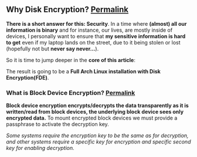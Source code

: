 
## Why Disk Encryption? [Permalink](https://fernandocejas.com/blog/engineering/2020-12-28-install-arch-linux-full-disk-encryption/#why-disk-encryption)

**There is a short answer for this: Security**. In a time where **(almost) all our information is binary** and for instance, our lives, are mostly inside of devices, I personally want to ensure that **my sensitive information is hard to get** even if my laptop lands on the street, due to it being stolen or lost (hopefully not but **never say never…**).

So it is time to jump deeper in the **core of this article**:

The result is going to be a **Full Arch Linux installation with Disk Encryption(FDE)**.

### What is Block Device Encryption? [Permalink](https://fernandocejas.com/blog/engineering/2020-12-28-install-arch-linux-full-disk-encryption/#what-is-block-device-encryption)

**Block device encryption encrypts/decrypts the data transparently as it is written/read from block devices, the underlying block device sees only encrypted data.** To mount encrypted block devices we must provide a passphrase to activate the decryption key.

_Some systems require the encryption key to be the same as for decryption, and other systems require a specific key for encryption and specific second key for enabling decryption._
